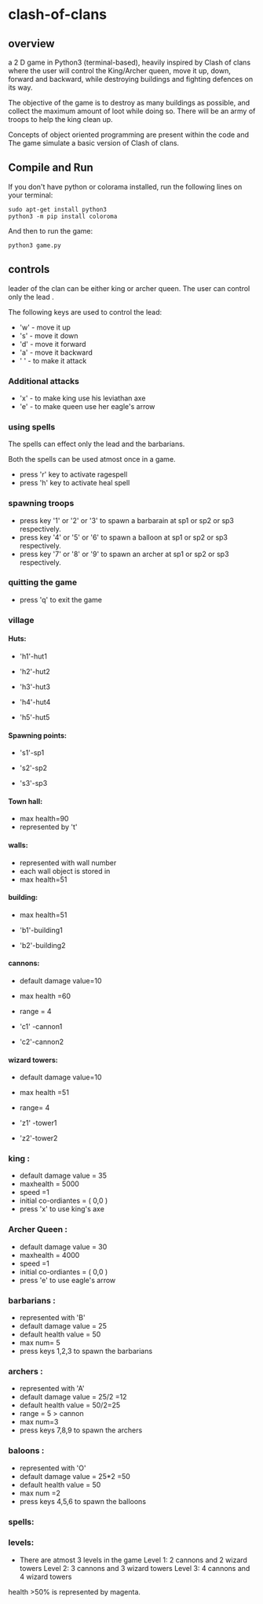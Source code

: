 <h1 align:"center"> clash-of-clans </h1>

## overview
a 2 D game in Python3 (terminal-based), heavily inspired by Clash of clans where the user will control the King/Archer queen, move it up, down, forward and backward, while destroying buildings and fighting defences on its way.

The objective of the game is to destroy as many buildings as possible, and collect the maximum amount of loot while doing so. There will be an army of troops to help the king clean up.

Concepts of object oriented programming are present within the code and The game simulate a basic version of Clash of clans.
## Compile and Run
If you don't have python or colorama installed, run the following lines on your terminal:
```
sudo apt-get install python3
python3 -m pip install coloroma
```
And then to run the game:
```
python3 game.py
```
## controls
leader of the clan can be either king or archer queen.
The user can control only the lead .

The following keys are used to control the lead:
- 'w' - move it up
- 's' - move it down
- 'd' - move it forward
- 'a' - move it backward
- ' ' - to make it attack
### Additional attacks
- 'x' - to make king use his leviathan axe
- 'e' - to make queen use her eagle's arrow
### using spells
The spells can effect only the lead and the barbarians.

Both the spells can be used atmost once in a game.
- press 'r' key to activate ragespell 
- press 'h' key to activate heal spell
### spawning troops
- press key '1' or '2' or '3' to spawn a barbarain at sp1 or sp2 or sp3 respectively.
- press key '4' or '5' or '6' to spawn a balloon at sp1 or sp2 or sp3 respectively.
- press key '7' or '8' or '9' to spawn an archer at sp1 or sp2 or sp3 respectively.
### quitting the game
- press 'q' to exit the game



### village 


#### Huts:

<!-- - max health=45 -->

 - 'h1'-hut1

 - 'h2'-hut2

 - 'h3'-hut3

 - 'h4'-hut4

 - 'h5'-hut5


#### Spawning points:


- 's1'-sp1

- 's2'-sp2

- 's3'-sp3


#### Town hall:

- max health=90
- represented by 't'

#### walls:
- represented with wall number
- each wall object is stored in 
- max health=51

#### building:

 - max health=51

 - 'b1'-building1

 - 'b2'-building2



#### cannons:

- default damage value=10

- max health =60
- range = 4
- 'c1' -cannon1

- 'c2'-cannon2

#### wizard towers:
- default damage value=10

- max health =51
- range= 4
- 'z1' -tower1

- 'z2'-tower2



### king :

- default damage value = 35
- maxhealth = 5000
- speed =1
- initial co-ordiantes = ( 0,0 )
- press 'x' to use king's axe

### Archer Queen :
- default damage value = 30
- maxhealth = 4000
- speed =1
- initial co-ordiantes = ( 0,0 )
- press 'e' to use eagle's arrow


### barbarians :
- represented with 'B'
- default damage value = 25
- default health value = 50
- max num= 5
- press keys 1,2,3 to spawn the barbarians

### archers :
- represented with 'A'
- default damage value = 25/2 =12
- default health value = 50/2=25
- range = 5 > cannon
- max num=3
- press keys 7,8,9 to spawn the archers

### baloons :
- represented with 'O'
- default damage value = 25*2 =50
- default health value = 50
- max num =2
- press keys 4,5,6 to spawn the balloons

### spells:



### levels:
- There are atmost 3 levels in the game
    Level 1: 2 cannons and 2 wizard towers
    Level 2: 3 cannons and 3 wizard towers
    Level 3: 4 cannons and 4 wizard towers


health >50% is represented by magenta.

